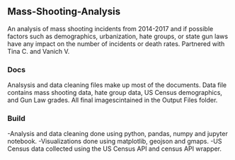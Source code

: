 ## Mass-Shooting-Analysis

An analysis of mass shooting incidents from 2014-2017 and if possible factors such as demographics, urbanization, hate groups, or state gun laws have any impact on the number of incidents or death rates. Partnered with Tina C. and Vanich V.

### Docs

Analsysis and data cleaning files make up most of the documents. Data file contains mass shooting data, hate group data, US Census demographics, and Gun Law grades. All final imagescintained in the Output Files folder.

### Build

-Analysis and data cleaning done using python, pandas, numpy and jupyter notebook. 
-Visualizations done using matplotlib, geojson and gmaps.
-US Census data collected using the US Census API and census API wrapper.
